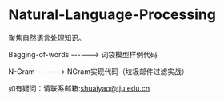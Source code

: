# Natural-Language-Processing
聚焦自然语言处理知识。

Bagging-of-words ------> 词袋模型样例代码

N-Gram           ------> NGram实现代码（垃圾邮件过滤实战）

如有疑问：请联系邮箱:shuaiyao@tju.edu.cn
